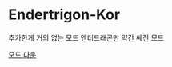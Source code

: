 # Endertrigon-Kor
추가한게 거의 없는 모드 엔더드래곤만 약간 쎄진 모드

[모드 다운](https://www.curseforge.com/minecraft/mc-mods/ender-trigon)
